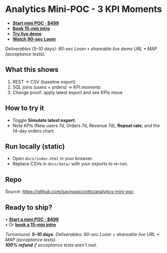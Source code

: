# Analytics Mini-POC - 3 KPI Moments

- [**Start mini POC · $499**](https://stan.store/Savino/p/minipoc?utm_source=readme-analytics&utm_medium=link&utm_campaign=mini_poc)
- [**Book 15-min intro**](https://calendly.com/savinop/intro?utm_source=readme-analytics&utm_medium=link&utm_campaign=book_intro)
- [**Try live demo**](https://savinopicciotto.github.io/analytics-mini-poc/?utm_source=readme-analytics&utm_medium=link&utm_campaign=try_demo)
- [**Watch 90-sec Loom**](https://www.loom.com/share/2b97ef1f9b204054ae7cec6c1d21cf8c?utm_source=readme-analytics&utm_medium=link&utm_campaign=watch_90s)

*Deliverables (5–10 days): 90-sec Loom • shareable live demo URL • MAP (acceptance tests).*

## What this shows
1. REST → CSV (baseline export)
2. SQL joins (users + orders) → KPI moments
3. Change proof: apply latest export and see KPIs move

## How to try it
- Toggle **Simulate latest export**.
- Note KPIs (New users 7d, Orders 7d, Revenue 7d), **Repeat rate**, and the 14-day orders chart.

## Run locally (static)
- Open `docs/index.html` in your browser.
- Replace CSVs in `docs/data/` with your exports to re-run.

## Repo
Source: https://github.com/savinopicciotto/analytics-mini-poc

## Ready to ship?
• [**Start a mini POC · $499**](https://stan.store/Savino/p/minipoc?utm_source=readme-analytics&utm_medium=link&utm_campaign=mini_poc)  
• Or [**book a 15-min intro**](https://calendly.com/savinop/intro?utm_source=readme-analytics&utm_medium=link&utm_campaign=book_intro)

*Turnaround: **5–10 days**. Deliverables: 90-sec Loom + shareable live URL + MAP (acceptance tests).  
**100% refund** if acceptance tests aren’t met.*
